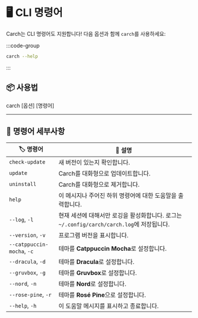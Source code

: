 # 🖥️ CLI 명령어  

Carch는 CLI 명령어도 지원합니다! 다음 옵션과 함께 `carch`를 사용하세요:  

:::code-group

```sh [⚙️ CLI]
carch --help
```

:::

## 📦 사용법

carch [옵션] [명령어]

---

## 🔧 명령어 세부사항

| 🏷️ 명령어                  | 📄 설명                                                                                   |
|----------------------------|---------------------------------------------------------------------------------------------------|
| `check-update`             | 새 버전이 있는지 확인합니다.                                                              |
| `update`                   | Carch를 대화형으로 업데이트합니다.                                                                       |
| `uninstall`                | Carch를 대화형으로 제거합니다.                                                                    |
| `help`                     | 이 메시지나 주어진 하위 명령어에 대한 도움말을 출력합니다.                                           |
| `--log`, `-l`              | 현재 세션에 대해서만 로깅을 활성화합니다. 로그는 `~/.config/carch/carch.log`에 저장됩니다.       |
| `--version`, `-v`          | 프로그램 버전을 표시합니다.                                                                         |
| `--catppuccin-mocha`, `-c` | 테마를 **Catppuccin Mocha**로 설정합니다.                                                            |
| `--dracula`, `-d`          | 테마를 **Dracula**로 설정합니다.                                                                     |
| `--gruvbox`, `-g`          | 테마를 **Gruvbox**로 설정합니다.                                                                     |
| `--nord`, `-n`             | 테마를 **Nord**로 설정합니다.                                                                        |
| `--rose-pine`, `-r`        | 테마를 **Rosé Pine**으로 설정합니다.                                                                   |
| `--help`, `-h`             | 이 도움말 메시지를 표시하고 종료합니다.                                                                  |